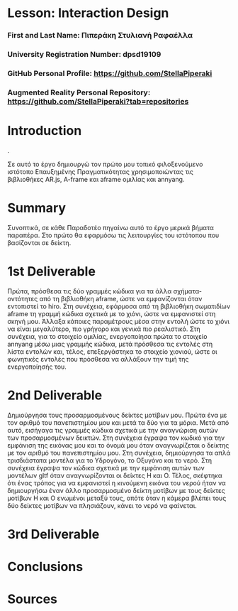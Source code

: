 # Lesson: Interaction Design

### First and Last Name: Πιπεράκη Στυλιανή Ραφαέλλα
### University Registration Number: dpsd19109
### GitHub Personal Profile: https://github.com/StellaPiperaki
### Augmented Reality Personal Repository:  https://github.com/StellaPiperaki?tab=repositories

# Introduction
.

Σε αυτό το έργο δημιουργώ τον πρώτο μου τοπικό φιλοξενούμενο ιστότοπο Επαυξημένης Πραγματικότητας χρησιμοποιώντας τις βιβλιοθήκες AR.js, A-frame και aframe ομιλίας και annyang.

# Summary

Συνοπτικά, σε κάθε Παραδοτέο πηγαίνω αυτό το έργο μερικά βήματα παραπέρα. Στο πρώτο θα εφαρμόσω τις λειτουργίες του ιστότοπου που βασίζονται σε δείκτη.

# 1st Deliverable
Πρώτα, πρόσθεσα τις δύο γραμμές κώδικα για τα άλλα σχήματα-οντότητες από τη βιβλιοθήκη aframe, ώστε να εμφανίζονται όταν εντοπιστεί το hiro. Στη συνέχεια, εφάρμοσα από τη βιβλιοθήκη σωματιδίων aframe τη γραμμή κώδικα σχετικά με το χιόνι, ώστε να εμφανιστεί στη σκηνή μου. Άλλαξα κάποιες παραμέτρους μέσα στην εντολή ώστε το χιόνι να είναι μεγαλύτερο, πιο γρήγορο και γενικά πιο ρεαλιστικό. Στη συνέχεια, για το στοιχείο ομιλίας, ενεργοποίησα πρώτα το στοιχείο annyang μέσω μιας γραμμής κώδικα, μετά πρόσθεσα τις εντολές στη λίστα εντολών και, τέλος, επεξεργάστηκα το στοιχείο χιονιού, ώστε οι φωνητικές εντολές που πρόσθεσα να αλλάξουν την τιμή της ενεργοποίησής του.

# 2nd Deliverable
Δημιούργησα τους προσαρμοσμένους δείκτες μοτίβων μου. Πρώτα ένα με τον αριθμό του πανεπιστημίου μου και μετά τα δύο για τα μόρια. Μετά από αυτό, εισήγαγα τις γραμμές κώδικα σχετικά με την αναγνώριση αυτών των προσαρμοσμένων δεικτών. Στη συνέχεια έγραψα τον κωδικό για την εμφάνιση της εικόνας μου και το όνομά μου όταν αναγνωρίζεται ο δείκτης με τον αριθμό του πανεπιστημίου μου. Στη συνέχεια, δημιούργησα τα απλά τρισδιάστατα μοντέλα για το Υδρογόνο, το Οξυγόνο και το νερό. Στη συνέχεια έγραψα τον κώδικα σχετικά με την εμφάνιση αυτών των μοντέλων gltf όταν αναγνωρίζονται οι δείκτες H και O. Τέλος, σκέφτηκα ότι ένας τρόπος για να εμφανιστεί η κινούμενη εικόνα του νερού ήταν να δημιουργήσω έναν άλλο προσαρμοσμένο δείκτη μοτίβων με τους δείκτες μοτίβων H και O ενωμένοι μεταξύ τους, οπότε όταν η κάμερα βλέπει τους δύο δείκτες μοτίβων να πλησιάζουν, κάνει το νερό να φαίνεται.

# 3rd Deliverable 


# Conclusions


# Sources
